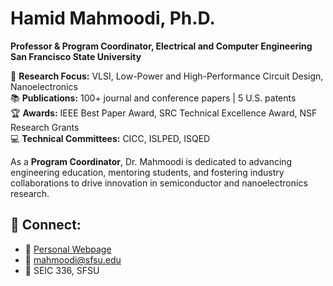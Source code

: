 # Hamid Mahmoodi, Ph.D.
**Professor & Program Coordinator, Electrical and Computer Engineering**  
**San Francisco State University**

🔬 **Research Focus:** VLSI, Low-Power and High-Performance Circuit Design, Nanoelectronics  
📚 **Publications:** 100+ journal and conference papers | 5 U.S. patents  
🏆 **Awards:** IEEE Best Paper Award, SRC Technical Excellence Award, NSF Research Grants  
💻 **Technical Committees:** CICC, ISLPED, ISQED  

As a **Program Coordinator**, Dr. Mahmoodi is dedicated to advancing engineering education, mentoring students, and fostering industry collaborations to drive innovation in semiconductor and nanoelectronics research.

## 📌 Connect:
- 🔗 [Personal Webpage](http://online.sfsu.edu/~mahmoodi/)
- 📧 mahmoodi@sfsu.edu
- 📍 SEIC 336, SFSU
